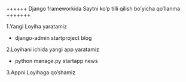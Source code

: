 ++++++ Django frameworkida Saytni ko’p tilli qilish bo’yicha qo’llanma +++++++

1.Yangi Loyiha yaratamiz

- django-admin startproject blog                                                                

2.Loyihani ichida yangi app yaratamiz 

- python manage.py startapp news

3.Appni Loyihaga qo’shamiz

